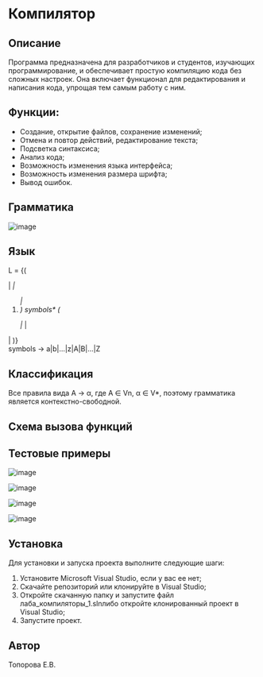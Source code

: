 # Компилятор

## Описание
Программа предназначена для разработчиков и студентов, изучающих программирование, и обеспечивает простую 
компиляцию кода без сложных настроек. Она включает функционал для редактирования и написания кода, упрощая тем самым 
работу с ним.

## Функции:
- Создание, открытие файлов, сохранение изменений;
- Отмена и повтор действий, редактирование текста;
- Подсветка синтаксиса;
- Анализ кода;
- Возможность изменения языка интерфейса;
- Возможность изменения размера шрифта;
- Вывод ошибок.

## Грамматика
![image](https://github.com/user-attachments/assets/71de7a62-9719-4ae8-b98d-9fda0c4c1ad7)


## Язык  
L = {( <p> | <em> | <ol> | <li> ) symbols* ( </p> | </em> | </ol> | </li> )}  
symbols -> a|b|...|z|A|B|...|Z  

## Классификация  
Все правила вида A → α, где A ∈ Vn, α ∈ V*, поэтому грамматика является контекстно-свободной.  

## Схема вызова функций


## Тестовые примеры
![image](https://github.com/user-attachments/assets/d7ec921f-d5e4-4de8-8555-1acf0b083a3b)

![image](https://github.com/user-attachments/assets/dffec883-bfd8-4742-accb-c7fc486dab98)

![image](https://github.com/user-attachments/assets/e6320988-0680-410d-857c-fb08cdbeb365)

![image](https://github.com/user-attachments/assets/a9f885ae-076e-49bc-bf13-764b809da538)


## Установка
Для установки и запуска проекта выполните следующие шаги:

1. Установите Microsoft Visual Studio, если у вас ее нет;
2. Скачайте репозиторий или клонируйте в Visual Studio;
3. Откройте скачанную папку и запустите файл лаба_компиляторы_1.slnлибо откройте клонированный проект в Visual Studio;
4. Запустите проект.

## Автор
Топорова Е.В.

